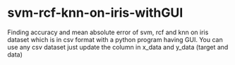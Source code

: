 # svm-rcf-knn-on-iris-withGUI
Finding accuracy and mean absolute error of svm, rcf and knn on iris dataset which is in csv format with a python program having GUI.
You can use any csv dataset just update the column in x_data and y_data (target and data)
